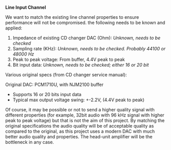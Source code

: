 **Line Input Channel**

We want to match the existing line channel properties to ensure performance will not be compromised. the following needs to be known and applied:
1. Impedance of existing CD changer DAC (Ohm):   _Unknown, needs to be checked_
2. Sampling rate (KHz):  _Unknown, needs to be checked. Probably 44100 or 48000 Hz_
3. Peak to peak voltage:  From buffer, 4.4V peak to peak
4. Bit input data:  _Unknown, needs to be checked; either 16 or 20 bit_

Various original specs (from CD changer service manual):

Original DAC: PCM1710U, with NJM2100 buffer
- Supports 16 or 20 bits input data
- Typical max output voltage swing: +-2.2V, (4.4V peak to peak)

Of course, it may be possible or not to send a higher quality signal with different properties (for example, 32bit audio with 96 kHz signal with higher peak to peak voltage) but that is not the aim of this project.
By matching the original specifications the audio quality will be of acceptable quality as compared to the original, as this project uses a modern DAC with much better audio quality and properties. The head-unit amplifier will be the bottleneck in any case.
